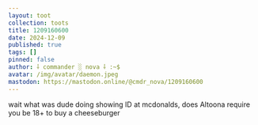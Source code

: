 ```yaml
---
layout: toot
collection: toots
title: 1209160600
date: 2024-12-09
published: true
tags: []
pinned: false
author: ⸸ commander ░ nova ⸸ :~$
avatar: /img/avatar/daemon.jpeg
mastodon: https://mastodon.online/@cmdr_nova/1209160600
---
```


wait what was dude doing showing ID at mcdonalds, does Altoona require you be 18+ to buy a cheeseburger
